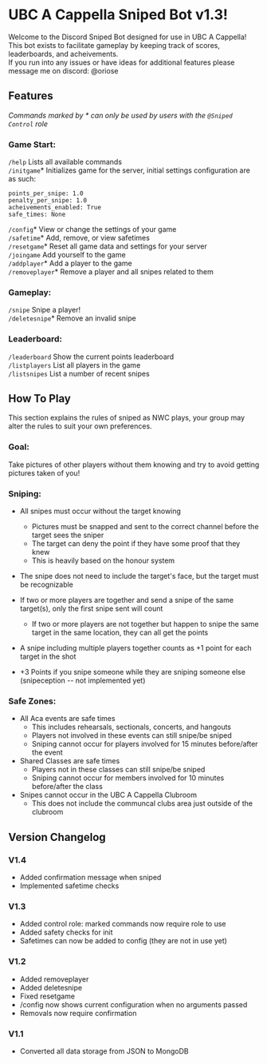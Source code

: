 # UBC A Cappella Sniped Bot v1.3!
Welcome to the Discord Sniped Bot designed for use in UBC A Cappella!  
This bot exists to facilitate gameplay by keeping track of scores, leaderboards, and acheivements.  
If you run into any issues or have ideas for additional features please message me on discord: @oriose

## Features
*Commands marked by * can only be used by users with the `@Sniped Control` role*
### Game Start:  
`/help` Lists all available commands  
`/initgame`* Initializes game for the server, initial settings configuration are as such:  

    points_per_snipe: 1.0
    penalty_per_snipe: 1.0
    acheivements_enabled: True
    safe_times: None

`/config`* View or change the settings of your game \
`/safetime`* Add, remove, or view safetimes \
`/resetgame`* Reset all game data and settings for your server  
`/joingame` Add yourself to the game \
`/addplayer`* Add a player to the game  
`/removeplayer`* Remove a player and all snipes related to them

### Gameplay:
`/snipe` Snipe a player! \
`/deletesnipe`* Remove an invalid snipe 

### Leaderboard:
`/leaderboard` Show the current points leaderboard  
`/listplayers` List all players in the game \
`/listsnipes` List a number of recent snipes

### 



## How To Play
This section explains the rules of sniped as NWC plays, your group may alter the rules to suit your own preferences.

### Goal:
Take pictures of other players without them knowing and try to avoid getting pictures taken of you!

### Sniping:
- All snipes must occur without the target knowing
  - Pictures must be snapped and sent to the correct channel before the target sees the sniper  
  - The target can deny the point if they have some proof that they knew  
  - This is heavily based on the honour system

- The snipe does not need to include the target's face, but the target must be recognizable
- If two or more players are together and send a snipe of the same target(s), only the first snipe sent will count
  - If two or more players are not together but happen to snipe the same target in the same location, they can all get the points
- A snipe including multiple players together counts as +1 point for each target in the shot
- +3 Points if you snipe someone while they are sniping someone else (snipeception -- not implemented yet)

### Safe Zones:
- All Aca events are safe times
  - This includes rehearsals, sectionals, concerts, and hangouts
  - Players not involved in these events can still snipe/be sniped
  - Sniping cannot occur for players involved for 15 minutes before/after the event
- Shared Classes are safe times
  - Players not in these classes can still snipe/be sniped
  - Sniping cannot occur for members involved for 10 minutes before/after the class
- Snipes cannot occur in the UBC A Cappella Clubroom
  - This does not include the communcal clubs area just outside of the clubroom


## Version Changelog
### V1.4
- Added confirmation message when sniped
- Implemented safetime checks

### V1.3
- Added control role: marked commands now require role to use
- Added safety checks for init
- Safetimes can now be added to config (they are not in use yet)


### V1.2
- Added removeplayer
- Added deletesnipe
- Fixed resetgame
- /config now shows current configuration when no arguments passed
- Removals now require confirmation


### V1.1
- Converted all data storage from JSON to MongoDB



